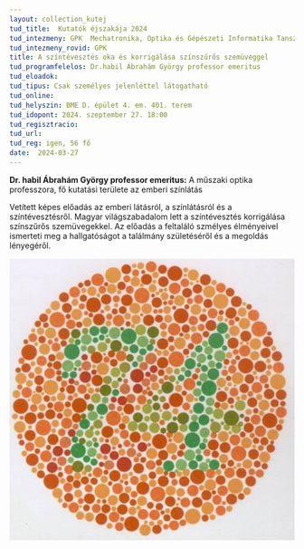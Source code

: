 ```yaml
---
layout: collection_kutej
tud_title:  Kutatók éjszakája 2024
tud_intezmeny: GPK  Mechatronika, Optika és Gépészeti Informatika Tanszék
tud_intezmeny_rovid: GPK
title: A színtévesztés oka és korrigálása színszűrős szemüveggel
tud_programfelelos: Dr.habil Ábrahám György professor emeritus
tud_eloadok: 
tud_tipus: Csak személyes jelenléttel látogatható
tud_online: 
tud_helyszin: BME D. épület 4. em. 401. terem
tud_idopont: 2024. szeptember 27. 18:00
tud_regisztracio: 
tud_url: 
tud_reg: igen, 56 fő
date:  2024-03-27
---
```


**Dr. habil Ábrahám György professor emeritus:** A műszaki optika professzora, fő kutatási területe az emberi színlátás 

Vetített képes előadás az emberi látásról, a színlátásról és a színtévesztésről. Magyar világszabadalom lett a színtévesztés korrigálása színszűrős szemüvegekkel. 
Az előadás a feltaláló szmélyes élményeivel ismerteti meg a hallgatóságot a találmány születéséről és a megoldás lényegéről.


![A színtévesztés oka és korrigálása színszűrős szemüveggel](../2024/images/a-szintevesztes-oka-es-korrigalasa-szinszuros-szemuveggel.JPG)
